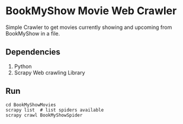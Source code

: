 # BookMyShow Movie Web Crawler

Simple Crawler to get movies currently showing and upcoming from BookMyShow in a file.

## Dependencies
1. Python
2. Scrapy Web crawling Library

## Run
```
cd BookMyShowMovies
scrapy list  # list spiders available
scrapy crawl BookMyShowSpider
```
